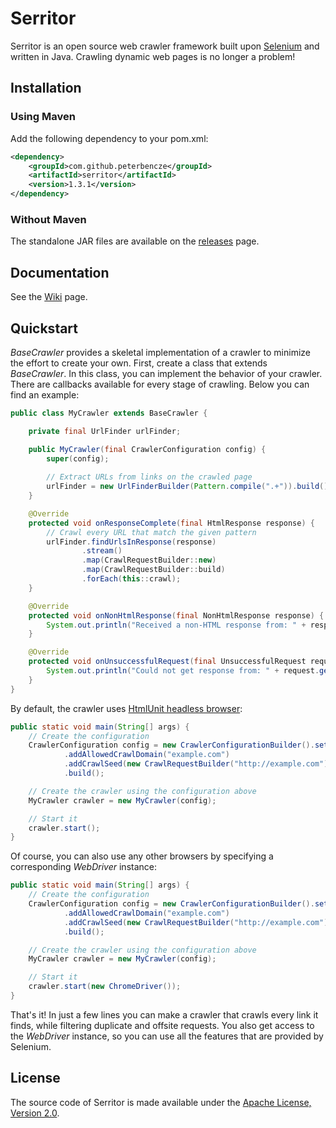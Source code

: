 Serritor
========

Serritor is an open source web crawler framework built upon [Selenium](http://www.seleniumhq.org/) and written in Java. Crawling dynamic web pages is no longer a problem!

## Installation
### Using Maven

Add the following dependency to your pom.xml:
```xml
<dependency>
    <groupId>com.github.peterbencze</groupId>
    <artifactId>serritor</artifactId>
    <version>1.3.1</version>
</dependency>
```

### Without Maven

The standalone JAR files are available on the [releases](https://github.com/peterbencze/serritor/releases) page.

## Documentation
See the [Wiki](https://github.com/peterbencze/serritor/wiki) page.

## Quickstart
_BaseCrawler_ provides a skeletal implementation of a crawler to minimize the effort to create your own. First, create a class that extends _BaseCrawler_. In this class, you can implement the behavior of your crawler. There are callbacks available for every stage of crawling. Below you can find an example:
```java
public class MyCrawler extends BaseCrawler {

    private final UrlFinder urlFinder;

    public MyCrawler(final CrawlerConfiguration config) {
        super(config);
        
        // Extract URLs from links on the crawled page
        urlFinder = new UrlFinderBuilder(Pattern.compile(".+")).build();
    }

    @Override
    protected void onResponseComplete(final HtmlResponse response) {
        // Crawl every URL that match the given pattern
        urlFinder.findUrlsInResponse(response)
                .stream()
                .map(CrawlRequestBuilder::new)
                .map(CrawlRequestBuilder::build)
                .forEach(this::crawl);
    }

    @Override
    protected void onNonHtmlResponse(final NonHtmlResponse response) {
        System.out.println("Received a non-HTML response from: " + response.getCrawlRequest().getRequestUrl());
    }

    @Override
    protected void onUnsuccessfulRequest(final UnsuccessfulRequest request) {
        System.out.println("Could not get response from: " + request.getCrawlRequest().getRequestUrl());
    }
}
```
By default, the crawler uses [HtmlUnit headless browser](http://htmlunit.sourceforge.net/):
```java
public static void main(String[] args) {
    // Create the configuration
    CrawlerConfiguration config = new CrawlerConfigurationBuilder().setOffsiteRequestFiltering(true)
            .addAllowedCrawlDomain("example.com")
            .addCrawlSeed(new CrawlRequestBuilder("http://example.com").build())
            .build();

    // Create the crawler using the configuration above
    MyCrawler crawler = new MyCrawler(config);

    // Start it
    crawler.start();
}
```
Of course, you can also use any other browsers by specifying a corresponding _WebDriver_ instance:
```java
public static void main(String[] args) {
    // Create the configuration
    CrawlerConfiguration config = new CrawlerConfigurationBuilder().setOffsiteRequestFiltering(true)
            .addAllowedCrawlDomain("example.com")
            .addCrawlSeed(new CrawlRequestBuilder("http://example.com").build())
            .build();

    // Create the crawler using the configuration above
    MyCrawler crawler = new MyCrawler(config);

    // Start it
    crawler.start(new ChromeDriver());
}
```

That's it! In just a few lines you can make a crawler that crawls every link it finds, while filtering duplicate and offsite requests. You also get access to the _WebDriver_ instance, so you can use all the features that are provided by Selenium.

## License
The source code of Serritor is made available under the [Apache License, Version 2.0](https://www.apache.org/licenses/LICENSE-2.0).
